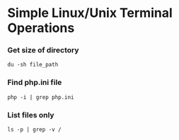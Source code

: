 Simple Linux/Unix Terminal Operations
============

### Get size of directory
```
du -sh file_path
```

### Find php.ini file
```
php -i | grep php.ini
```

### List files only
```
ls -p | grep -v /
```
